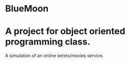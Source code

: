 # BlueMoon
# A project for object oriented programming class.

A simulation of an online series/movies service. 
